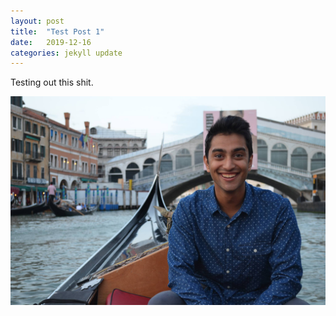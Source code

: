 ```yaml
---
layout: post
title:  "Test Post 1"
date:   2019-12-16
categories: jekyll update
---
```

Testing out this shit.	

![Animesh Venice](_images/animesh_venice.jpg)
